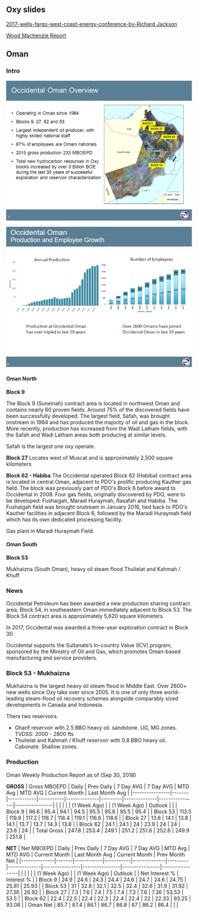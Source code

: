 ## Oxy slides


[2017-wells-fargo-west-coast-energy-conference-by-Richard Jackson](https://seekingalpha.com/article/4083320-occidental-petroleum-corporation-oxy-presents-2017-wells-fargo-west-coast-energy-conference)

[Wood Machenzie Report](https://www.woodmac.com/reports/upstream-oil-and-gas-mukhaizna-block-53-4316592)

## Oman

### Intro

![](./img/Oman_Assets.jpg)

![](./img/Oman_Prod_Emp.png)

#### Oman North

**Block 9**

The Block 9 (Suneinah) contract area is located in northwest Oman and contains nearly 60 proven fields. Around 75% of the discovered fields have been successfully developed. The largest field, Safah, was brought onstream in 1984 and has produced the majority of oil and gas in the block. More recently, production has increased from the Wadi Latham fields, with the Safah and Wadi Latham areas both producing at similar levels.

Safah is the largest one oxy operate.  

**Block 27**
Locates west of Muscat and is approximately 2,500 square kilometers

**Block 62 - Habiba**
The Occidental operated Block 62 (Habiba) contract area is located in central Oman, adjacent to PDO's prolific producing Kauther gas field. The block was previously part of PDO's Block 6 before award to Occidental in 2008. Four gas fields, originally discovered by PDO, were to be developed: Fushaigah, Maradi Huraymah, Rasafah and Habiba. The Fushaigah field was brought onstream in January 2016, tied back to PDO's Kauther facilities in adjacent Block 6, followed by the Maradi Huraymah field which has its own dedicated processing facility.

Gas plant in Maradi Huraymah Field.

#### Oman South

**Block 53**

Mukhaizna (South Oman), heavy oil steam flood
Thulielat and Kahmah / Khuff 

### News

Occidental Petroleum has been awarded a new production sharing contract area, Block 54, in southeastern Oman immediately adjacent to Block 53. The Block 54 contract area is approximately 5,620 square kilometers.

In 2017, Occidental was awarded a three-year exploration contract in
Block 30. 

Occidental supports the Sultanate’s In-country Value (ICV) program, sponsored by the Ministry of Oil and Gas, which promotes Oman-based manufacturing and service providers.

### Block 53 - Mukhaizna
Mukhaizna is the largest heavy oil steam flood in Middle East. Over 2600+ new wells since Oxy take over since 2005. It is one of only three world-leading steam-flood oil recovery schemes alongside comparably sized developments in Canada and Indonesia. 

There two reservoirs. 
- Gharif reservoir with 2.5 BBO heavy oil. sandstone. UG, MG zones. TVDSS: 2000 - 2800 fts
- Thulielat and Kahmah / Khuff  reservoir with 0.8 BBO heavy oil. Cabonate. Shallow zones.



### Production

Oman Weekly Production Report as of (Sep 30, 2018)

**GROSS**
| Gross   MBOEPD | Daily | Prev Daily | 7 Day AVG | 7 Day AVG    | MTD Avg | MTD AVG      | Current Month  | Last Month Avg |
|----------------|-------|------------|-----------|--------------|---------|--------------|----------------|----------------|
|                |       |            |           | (1 Week Ago) |         | (1 Week Ago) | Outlook        |                |
| Block 9        | 96.6  | 95.4       | 94.1      | 94.5         | 95.5    | 95.8         | 95.5           | 95.4           |
| Block 53       | 113.5 | 119.8      | 117.2     | 118.7        | 118.4   | 119.1        | 116.6          | 118.6          |
| Block 27       | 13.6  | 14.1       | 13.8      | 14.1         | 13.7    | 13.7         | 14.3           | 13.8           |
| Block 62       | 24.1  | 24.1       | 24        | 23.9         | 24      | 24           | 23.6           | 24             |
| Total   Gross  | 247.8 | 253.4      | 249.1     | 251.2        | 251.6   | 252.6        | 249.9          | 251.8          |


**NET**
| Net   MBOEPD | Daily | Prev Daily | 7 Day AVG | 7 Day AVG    | MTD Avg | MTD AVG      | Current Month  | Last Month Avg | Current Month  | Prev Month Net  |
|--------------|-------|------------|-----------|--------------|---------|--------------|----------------|----------------|----------------|-----------------|
|              |       |            |           | (1 Week Ago) |         | (1 Week Ago) | Outlook        |                | Net Interest % | Interest %      |
| Block 9      | 24.9  | 24.6       | 24.3      | 24.4         | 24.6    | 24.7         | 24.6           | 24.75          | 25.81          | 25.93           |
| Block 53     | 31    | 32.8       | 32.1      | 32.5         | 32.4    | 32.6         | 31.9           | 31.92          | 27.36          | 26.92           |
| Block 27     | 7.3   | 7.6        | 7.4       | 7.5          | 7.4     | 7.3          | 7.6            | 7.36           | 53.53          | 53.5            |
| Block 62     | 22.4  | 22.5       | 22.4      | 22.3         | 22.4    | 22.4         | 22             | 22.33          | 93.25          | 93.08           |
| Oman Net     | 85.7  | 87.4       | 86.1      | 86.7         | 86.8    | 87           | 86.2           | 86.4           |                |                 |